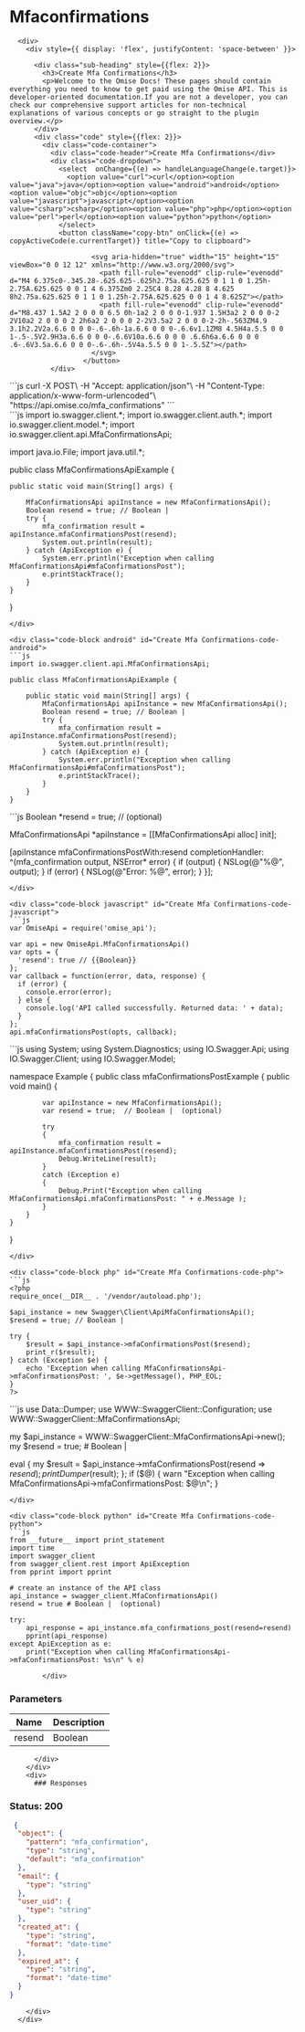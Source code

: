 # Mfaconfirmations


      <div>
        <div style={{ display: 'flex', justifyContent: 'space-between' }}>

          <div class="sub-heading" style={{flex: 2}}>
            <h3>Create Mfa Confirmations</h3>
            <p>Welcome to the Omise Docs! These pages should contain everything you need to know to get paid using the Omise API. This is developer-oriented documentation.If you are not a developer, you can check our comprehensive support articles for non-technical explanations of various concepts or go straight to the plugin overview.</p>
          </div>
          <div class="code" style={{flex: 2}}>
            <div class="code-container">
              <div class="code-header">Create Mfa Confirmations</div>
              <div class="code-dropdown">
                <select  onChange={(e) => handleLanguageChange(e.target)}>
                  <option value="curl">curl</option><option value="java">java</option><option value="android">android</option><option value="objc">objc</option><option value="javascript">javascript</option><option value="csharp">csharp</option><option value="php">php</option><option value="perl">perl</option><option value="python">python</option>
                </select>
                <button className="copy-btn" onClick={(e) => copyActiveCode(e.currentTarget)} title="Copy to clipboard">

                        <svg aria-hidden="true" width="15" height="15" viewBox="0 0 12 12" xmlns="http://www.w3.org/2000/svg">
                          <path fill-rule="evenodd" clip-rule="evenodd" d="M4 6.375c0-.345.28-.625.625-.625h2.75a.625.625 0 1 1 0 1.25h-2.75A.625.625 0 0 1 4 6.375Zm0 2.25C4 8.28 4.28 8 4.625 8h2.75a.625.625 0 1 1 0 1.25h-2.75A.625.625 0 0 1 4 8.625Z"></path>
                          <path fill-rule="evenodd" clip-rule="evenodd" d="M8.437 1.5A2 2 0 0 0 6.5 0h-1a2 2 0 0 0-1.937 1.5H3a2 2 0 0 0-2 2V10a2 2 0 0 0 2 2h6a2 2 0 0 0 2-2V3.5a2 2 0 0 0-2-2h-.563ZM4.9 3.1h2.2V2a.6.6 0 0 0-.6-.6h-1a.6.6 0 0 0-.6.6v1.1ZM8 4.5H4a.5.5 0 0 1-.5-.5V2.9H3a.6.6 0 0 0-.6.6V10a.6.6 0 0 0 .6.6h6a.6.6 0 0 0 .6-.6V3.5a.6.6 0 0 0-.6-.6h-.5V4a.5.5 0 0 1-.5.5Z"></path>
                        </svg>
                      </button>
              </div>
              
<div class="code-block curl active" id="Create Mfa Confirmations-code-curl">
```js
curl -X POST\
-H "Accept: application/json"\
-H "Content-Type: application/x-www-form-urlencoded"\
"https://api.omise.co/mfa_confirmations"
```
</div>

<div class="code-block java" id="Create Mfa Confirmations-code-java">
```js
import io.swagger.client.*;
import io.swagger.client.auth.*;
import io.swagger.client.model.*;
import io.swagger.client.api.MfaConfirmationsApi;

import java.io.File;
import java.util.*;

public class MfaConfirmationsApiExample {

    public static void main(String[] args) {
        
        MfaConfirmationsApi apiInstance = new MfaConfirmationsApi();
        Boolean resend = true; // Boolean | 
        try {
            mfa_confirmation result = apiInstance.mfaConfirmationsPost(resend);
            System.out.println(result);
        } catch (ApiException e) {
            System.err.println("Exception when calling MfaConfirmationsApi#mfaConfirmationsPost");
            e.printStackTrace();
        }
    }
}
```
</div>

<div class="code-block android" id="Create Mfa Confirmations-code-android">
```js
import io.swagger.client.api.MfaConfirmationsApi;

public class MfaConfirmationsApiExample {

    public static void main(String[] args) {
        MfaConfirmationsApi apiInstance = new MfaConfirmationsApi();
        Boolean resend = true; // Boolean | 
        try {
            mfa_confirmation result = apiInstance.mfaConfirmationsPost(resend);
            System.out.println(result);
        } catch (ApiException e) {
            System.err.println("Exception when calling MfaConfirmationsApi#mfaConfirmationsPost");
            e.printStackTrace();
        }
    }
}
```
</div>

<div class="code-block objc" id="Create Mfa Confirmations-code-objc">
```js
Boolean *resend = true; //  (optional)

MfaConfirmationsApi *apiInstance = [[MfaConfirmationsApi alloc] init];

[apiInstance mfaConfirmationsPostWith:resend
              completionHandler: ^(mfa_confirmation output, NSError* error) {
                            if (output) {
                                NSLog(@"%@", output);
                            }
                            if (error) {
                                NSLog(@"Error: %@", error);
                            }
                        }];
```
</div>

<div class="code-block javascript" id="Create Mfa Confirmations-code-javascript">
```js
var OmiseApi = require('omise_api');

var api = new OmiseApi.MfaConfirmationsApi()
var opts = { 
  'resend': true // {{Boolean}} 
};
var callback = function(error, data, response) {
  if (error) {
    console.error(error);
  } else {
    console.log('API called successfully. Returned data: ' + data);
  }
};
api.mfaConfirmationsPost(opts, callback);
```
</div>

<div class="code-block csharp" id="Create Mfa Confirmations-code-csharp">
```js
using System;
using System.Diagnostics;
using IO.Swagger.Api;
using IO.Swagger.Client;
using IO.Swagger.Model;

namespace Example
{
    public class mfaConfirmationsPostExample
    {
        public void main()
        {

            var apiInstance = new MfaConfirmationsApi();
            var resend = true;  // Boolean |  (optional) 

            try
            {
                mfa_confirmation result = apiInstance.mfaConfirmationsPost(resend);
                Debug.WriteLine(result);
            }
            catch (Exception e)
            {
                Debug.Print("Exception when calling MfaConfirmationsApi.mfaConfirmationsPost: " + e.Message );
            }
        }
    }
}
```
</div>

<div class="code-block php" id="Create Mfa Confirmations-code-php">
```js
<?php
require_once(__DIR__ . '/vendor/autoload.php');

$api_instance = new Swagger\Client\ApiMfaConfirmationsApi();
$resend = true; // Boolean | 

try {
    $result = $api_instance->mfaConfirmationsPost($resend);
    print_r($result);
} catch (Exception $e) {
    echo 'Exception when calling MfaConfirmationsApi->mfaConfirmationsPost: ', $e->getMessage(), PHP_EOL;
}
?>
```
</div>

<div class="code-block perl" id="Create Mfa Confirmations-code-perl">
```js
use Data::Dumper;
use WWW::SwaggerClient::Configuration;
use WWW::SwaggerClient::MfaConfirmationsApi;

my $api_instance = WWW::SwaggerClient::MfaConfirmationsApi->new();
my $resend = true; # Boolean | 

eval { 
    my $result = $api_instance->mfaConfirmationsPost(resend => $resend);
    print Dumper($result);
};
if ($@) {
    warn "Exception when calling MfaConfirmationsApi->mfaConfirmationsPost: $@\n";
}
```
</div>

<div class="code-block python" id="Create Mfa Confirmations-code-python">
```js
from __future__ import print_statement
import time
import swagger_client
from swagger_client.rest import ApiException
from pprint import pprint

# create an instance of the API class
api_instance = swagger_client.MfaConfirmationsApi()
resend = true # Boolean |  (optional)

try: 
    api_response = api_instance.mfa_confirmations_post(resend=resend)
    pprint(api_response)
except ApiException as e:
    print("Exception when calling MfaConfirmationsApi->mfaConfirmationsPost: %s\n" % e)
```
</div>
            
            </div>
            
### Parameters

| Name | Description |
|------|-------------|
| resend | Boolean |

          </div>
        </div>
        <div>
          ### Responses

 ### Status: 200

```json
 {
  "object": {
    "pattern": "mfa_confirmation",
    "type": "string",
    "default": "mfa_confirmation"
  },
  "email": {
    "type": "string"
  },
  "user_uid": {
    "type": "string"
  },
  "created_at": {
    "type": "string",
    "format": "date-time"
  },
  "expired_at": {
    "type": "string",
    "format": "date-time"
  }
} 
```

        </div>
      </div>

